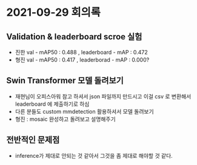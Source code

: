 # 2021-09-29 회의록

## Validation & leaderboard scroe 실험

- 진한 val - mAP50 : 0.488 , leaderboard - mAP : 0.472 
- 형진 val - mAP50 : 0.417 , leaderborad - mAP : 0.000?

## Swin Transformer 모델 돌려보기

- 재현님이 오피스아워 참고 하셔서 json 파일까지 만드시고 이걸 csv 로 변환해서 leaderboard 에 제출하기로 하심
- 다른 분들도 custom mmdetection 활용하셔서 모델 돌려보기 
- 형진 : mosaic 완성하고 돌려보고 설명해주기

## 전반적인 문제점

- inference가 제대로 안되는 것 같아서 그것을 좀 제대로 해야할 것 같다.
